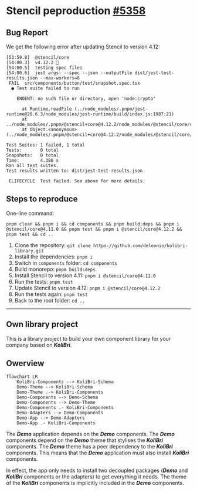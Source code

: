 # Stencil peproduction [#5358](https://github.com/ionic-team/stencil/issues/5358)

## Bug Report

We get the following error after updating Stencil to version 4.12:

```shell
[53:59.8]  @stencil/core
[54:00.3]  v4.12.2 🎯
[54:00.5]  testing spec files
[54:00.6]  jest args: --spec --json --outputFile dist/jest-test-results.json --max-workers=8
 FAIL  src/components/button/test/snapshot.spec.tsx
  ● Test suite failed to run

    ENOENT: no such file or directory, open 'node:crypto'

      at Runtime.readFile (../node_modules/.pnpm/jest-runtime@26.6.3/node_modules/jest-runtime/build/index.js:1987:21)
      at ../node_modules/.pnpm/@stencil+core@4.12.2/node_modules/@stencil/core/compiler/stencil.js:55:21
      at Object.<anonymous> (../node_modules/.pnpm/@stencil+core@4.12.2/node_modules/@stencil/core/compiler/stencil.js:277787:3)

Test Suites: 1 failed, 1 total
Tests:       0 total
Snapshots:   0 total
Time:        4.386 s
Ran all test suites.
Test results written to: dist/jest-test-results.json

 ELIFECYCLE  Test failed. See above for more details.
```

## Steps to reproduce

One-line command:

```shell
pnpm clean && pnpm i && cd components && pnpm build:deps && pnpm i @stencil/core@4.11.0 && pnpm test && pnpm i @stencil/core@4.12.2 && pnpm test && cd ..
```

1. Clone the repository: `git clone https://github.com/deleonio/kolibri-library.git`
2. Install the dependencies: `pnpm i`
3. Switch in `components` folder: `cd components`
4. Build monorepo: `pnpm build:deps`
5. Install Stencil to version 4.11: `pnpm i @stencil/core@4.11.0`
6. Run the tests: `pnpm test`
7. Update Stencil to version 4.12: `pnpm i @stencil/core@4.12.2`
8. Run the tests again: `pnpm test`
9. Back to the root folder: `cd ..`

---

## Own library project

This is a library project to build your own component library for your company based on **_KoliBri_**.

## Owerview

```mermaid
flowchart LR
    KoliBri-Components --> KoliBri-Schema
    Demo-Theme --> KoliBri-Schema
    Demo-Theme .-> KoliBri-Components
    Demo-Components --> Demo-Schema
    Demo-Components --> Demo-Theme
    Demo-Components .- KoliBri-Components
    Demo-Adapters --> Demo-Components
    Demo-App --> Demo-Adapters
    Demo-App .- KoliBri-Components
```

The **_Demo_** application depends on the **_Demo_** components. The **_Demo_** components depend on the **_Demo_** theme that stylises the **_KoliBri_** components. The **_Demo_** theme has a peer dependency to the **_KoliBri_** components. This means that the **_Demo_** application must also install **_KoliBri_** components.

In effect, the app only needs to install two decoupled packages (**_Demo_** and **_KoliBri_** components or the adapters) to get everything it needs. The theme of the **_KoliBri_** components is implicitly included in the **_Demo_** components.

